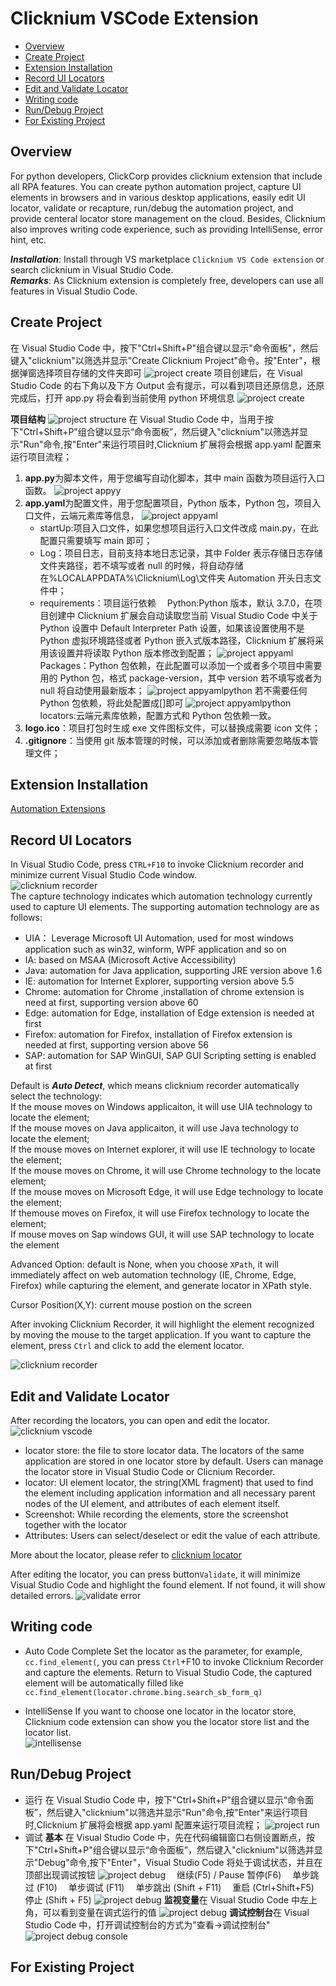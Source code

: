 # Clicknium VSCode Extension<!-- {docsify-ignore-all} -->

  - [Overview](#overview)
  - [Create Project](#create-project)
  - [Extension Installation](#extension-installation)
  - [Record UI Locators](#record-ui-locators)
  - [Edit and Validate Locator](#edit-and-validate-locator)
  - [Writing code](#writing-code)
  - [Run/Debug Project](#rundebug-project)
  - [For Existing Project](#for-existing-project)

## Overview
For python developers, ClickCorp provides clicknium extension that include all RPA features. 
 You can create python automation project, capture UI elements in browsers and in various desktop applications, easily edit UI locator, validate or recapture, run/debug the automation project, and provide centeral locator store management on the cloud.
 Besides, Clicknium also improves writing code experience, such as providing IntelliSense, error hint, etc.

***Installation​***: Install through VS marketplace `Clicknium VS Code extension` or search clicknium in Visual Studio Code.  
***Remarks***: As Clicknium extension is completely free, developers can use all features in Visual Studio Code.

## Create Project

在 Visual Studio Code 中，按下"Ctrl+Shift+P"组合键以显示"命令面板"，然后键入"clicknium"以筛选并显示"Create Clicknium Project"命令。按"Enter"，根据弹窗选择项目存储的文件夹即可
![project create](../img/project_create.gif)
项目创建后，在 Visual Studio Code 的右下角以及下方 Output 会有提示，可以看到项目还原信息，还原完成后，打开 app.py 将会看到当前使用 python 环境信息
![project create](../img/create_project_apppy_env.png)

**项目结构**
![project structure](../img/create_project_1.png)
在 Visual Studio Code 中，当用于按下"Ctrl+Shift+P"组合键以显示“命令面板”，然后键入"clicknium"以筛选并显示"Run"命令,按"Enter"来运行项目时,Clicknium 扩展将会根据 app.yaml 配置来运行项目流程；

1. **app.py**为脚本文件，用于您编写自动化脚本，其中 main 函数为项目运行入口函数。
   ![project appyy](../img/create_project_apppy.png)
2. **app.yaml**为配置文件，用于您配置项目，Python 版本，Python 包，项目入口文件，云端元素库等信息，
   ![project appyaml](../img/create_project_appyaml.png)
   - startUp:项目入口文件，如果您想项目运行入口文件改成 main.py，在此配置只需要填写 main 即可；
   - Log：项目日志，目前支持本地日志记录，其中 Folder 表示存储日志存储文件夹路径，若不填写或者 null 的时候，将自动存储在%LOCALAPPDATA%\Clicknium\Log\文件夹 Automation 开头日志文件中；
   - requirements：项目运行依赖
     &emsp;Python:Python 版本，默认 3.7.0，在项目创建中 Clicknium 扩展会自动读取您当前 Visual Studio Code 中关于 Python 设置中 Default Interpreter Path 设置，如果该设置使用不是 Python 虚拟环境路径或者 Python 嵌入式版本路径，Clicknium 扩展将采用该设置并将读取 Python 版本修改到配置；
     ![project appyaml](../img/create_project_appyaml_python_config.png)
     &emsp;Packages：Python 包依赖，在此配置可以添加一个或者多个项目中需要用的 Python 包，格式 package-version，其中 version 若不填写或者为 null 将自动使用最新版本；
     ![project appyamlpython](../img/create_project_appyaml_python.png)
     若不需要任何 Python 包依赖，将此处配置成[]即可
     ![project appyamlpython](../img/create_project_appyaml_python_clear.png)
     &emsp;locators:云端元素库依赖，配置方式和 Python 包依赖一致。
3. **logo.ico**：项目打包时生成 exe 文件图标文件，可以替换成需要 icon 文件；
4. **.gitignore**：当使用 git 版本管理的时候，可以添加或者删除需要忽略版本管理文件；

## Extension Installation
[Automation Extensions](./doc/developtools/extensions/extensions.md)

## Record UI Locators
In Visual Studio Code, press `CTRL+F10` to invoke Clicknium recorder and minimize current Visual Studio Code window.  
![clicknium recorder](../img/recorder_main.png)  
The capture technology indicates which automation technology currently used to capture UI elements. The supporting automation technology are as follows:
- UIA： Leverage Microsoft UI Automation, used for most windows application such as win32, winform, WPF application and so on
- IA: based on MSAA (Microsoft Active Accessibility)
- Java: automation for Java application, supporting JRE version above 1.6
- IE: automation for Internet Explorer, supporting version above 5.5 
- Chrome: automation for Chrome ,installation of chrome extension is need at first, supporting version above 60
- Edge: automation for Edge, installation of Edge extension is needed at first
- Firefox: automation for Firefox, installation of Firefox extension is needed at first, supporting version above 56
- SAP: automation for SAP WinGUI, SAP GUI Scripting setting is enabled at first 
  
Default is ***Auto Detect***, which means clicknium recorder automatically select the technology:  
If the mouse moves on Windows applicaiton, it will use UIA technology to locate the element;   
If the mouse moves on Java applicaiton, it will use Java technology to locate the element;   
If the mouse moves on Internet explorer, it will use IE technology to locate the element;   
If the mouse moves on Chrome, it will use Chrome technology to the locate element;   
If the mouse moves on Microsoft Edge, it will use Edge technology to locate the element;   
If themouse moves on Firefox, it will use Firefox technology to locate the element;   
If mouse moves on Sap windows GUI, it will use SAP technology to locate the element

Advanced Option: default is None, when you choose `XPath`, it will immediately affect on web automation technology (IE, Chrome, Edge, Firefox) while capturing the element, and generate locator in XPath style.

Cursor Position(X,Y): current mouse postion on the screen

After invoking Clicknium Recorder, it will highlight the element recognized by moving the mouse to the target application. 
If you want to capture the element, press `Ctrl` and click to add  the element locator.

![clicknium recorder](../img/record1.gif) 

## Edit and Validate Locator
After recording the locators, you can open and edit the locator.  
![clicknium vscode](../img/main.png) 

- locator store: the file to store locator data. The locators of the same application are stored in one locator store by default. Users can manage the locator store in Visual Studio Code or Clicnium Recorder.
- locator: UI element locator, the string(XML fragment) that used to find the element including application information and all necessary parent nodes of the UI element, and  attributes of each element itself.
- Screenshot: While recording the elements, store the screenshot together with the locator
- Attributes: Users can select/deselect or edit the value of each attribute.

More about the locator, please refer to [clicknium locator](./doc/automation/locator.md)

After editing the locator, you can press button`Validate`, it will minimize Visual Studio Code and highlight the found element. If not found, it will show detailed errors.
![validate error](../img/validate_err.png)

## Writing code
- Auto Code Complete
Set the locator as the parameter, for example, `cc.find_element(`, you can press `Ctrl`+F10 to invoke Clicknium Recorder and capture the elements. Return to Visual Studio Code, the captured element will be automatically filled like `cc.find_element(locator.chrome.bing.search_sb_form_q)`

- IntelliSense
If you want to choose one locator in the locator store, Clicknium code extension can show you the locator store list and the locator list.  
![intellisense](../img/intelliSense.png)
## Run/Debug Project

- 运行
  在 Visual Studio Code 中，按下"Ctrl+Shift+P"组合键以显示“命令面板”，然后键入"clicknium"以筛选并显示"Run"命令,按"Enter"来运行项目时,Clicknium 扩展将会根据 app.yaml 配置来运行项目流程；
  ![project run](../img/run_project.gif)
- 调试
  **基本**
  在 Visual Studio Code 中，先在代码编辑窗口右侧设置断点，按下"Ctrl+Shift+P"组合键以显示“命令面板”，然后键入"clicknium"以筛选并显示"Debug"命令,按下"Enter"，Visual Studio Code 将处于调试状态，并且在顶部出现调试按钮
  ![project debug](../img/debug_project_3.png)
  &emsp;继续(F5) / Pause 暂停(F6)
  &emsp;单步跳过 (F10)
  &emsp;单步调试 (F11)
  &emsp;单步跳出 (Shift + F11)
  &emsp;重启 (Ctrl+Shift+F5)
  &emsp;停止 (Shift + F5)
  ![project debug](../img/debug_project.gif)
  **监视变量**在 Visual Studio Code 中左上角，可以看到变量在调式运行的值
  ![project debug](../img/debug_project_1.png)
  **调试控制台**在 Visual Studio Code 中，打开调试控制台的方式为"查看->调试控制台"
  ![project debug console](../img/debug_project_2.png)

## For Existing Project
